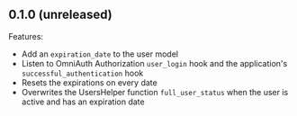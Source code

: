 ## 0.1.0 (unreleased)

Features:


  - Add an `expiration_date` to the user model
  - Listen to OmniAuth Authorization ``user_login`` hook and the application's ``successful_authentication`` hook
  - Resets the expirations on every date
  - Overwrites the UsersHelper function `full_user_status` when the user is active and has an expiration date